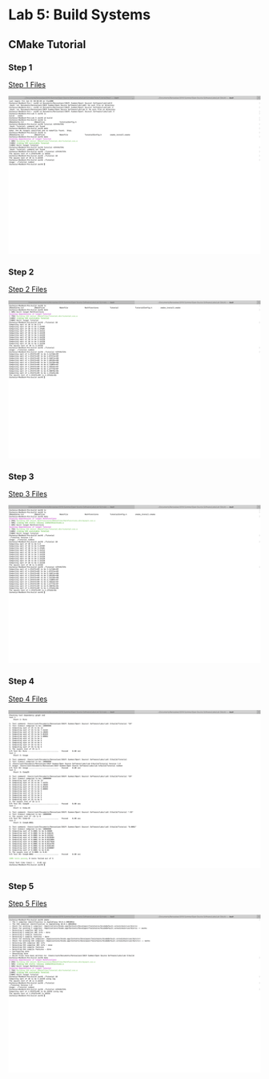 # Lab 5: Build Systems

## CMake Tutorial

### Step 1
[Step 1 Files]()

![Step 1 Tutorial Output](lab-05-images/Step-1-Terminal.png)

### Step 2

[Step 2 Files]()

![Step 2 Tutorial Output](lab-05-images/Step-2-Terminal.png)

### Step 3

[Step 3 Files]()

![Step 3 Tutorial Output](lab-05-images/Step-3-Terminal.png)

### Step 4

[Step 4 Files]()

![ctest -VV Output](lab-05-images/Step-4-CTEST-VV.png)

### Step 5

[Step 5 Files]()

![Step 5 Tutorial Output](lab-05-images/Step-5-Terminal.png)
